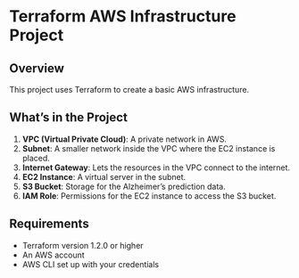 # Terraform AWS Infrastructure Project

## Overview
This project uses Terraform to create a basic AWS infrastructure.

## What’s in the Project
1. **VPC (Virtual Private Cloud)**: A private network in AWS.
2. **Subnet**: A smaller network inside the VPC where the EC2 instance is placed.
3. **Internet Gateway**: Lets the resources in the VPC connect to the internet.
4. **EC2 Instance**: A virtual server in the subnet.
5. **S3 Bucket**: Storage for the Alzheimer’s prediction data.
6. **IAM Role**: Permissions for the EC2 instance to access the S3 bucket.

## Requirements
- Terraform version 1.2.0 or higher
- An AWS account
- AWS CLI set up with your credentials

